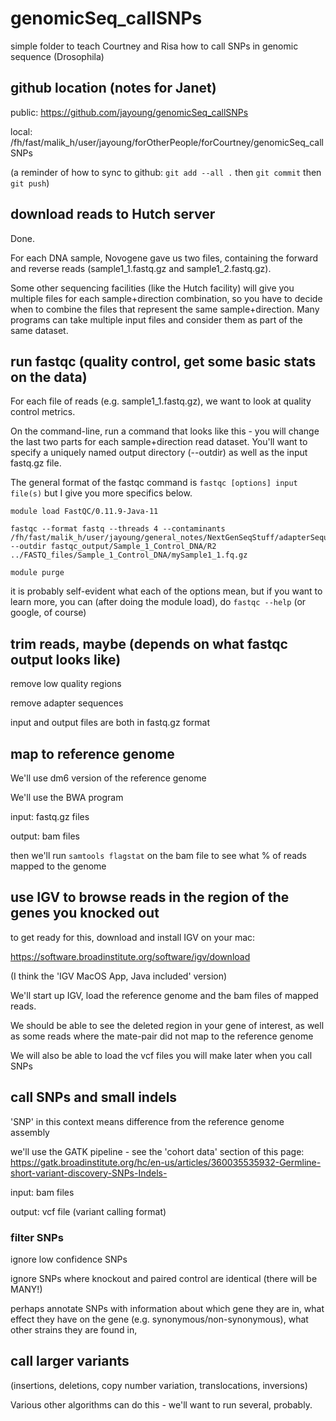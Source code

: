 # genomicSeq_callSNPs

simple folder to teach Courtney and Risa how to call SNPs in genomic sequence (Drosophila)

## github location (notes for Janet)

public:
https://github.com/jayoung/genomicSeq_callSNPs

local:
/fh/fast/malik_h/user/jayoung/forOtherPeople/forCourtney/genomicSeq_callSNPs

(a reminder of how to sync to github: `git add --all .` then `git commit` then `git push`)

## download reads to Hutch server

Done.

For each DNA sample, Novogene gave us two files, containing the forward and reverse reads (sample1_1.fastq.gz and sample1_2.fastq.gz). 

Some other sequencing facilities (like the Hutch facility) will give you multiple files for each sample+direction combination, so you have to decide when to combine the files that represent the same sample+direction. Many programs can take multiple input files and consider them as part of the same dataset.


## run fastqc (quality control, get some basic stats on the data)

For each file of reads (e.g. sample1_1.fastq.gz), we want to look at quality control metrics.

On the command-line, run a command that looks like this - you will change the last two parts for each sample+direction read dataset. You'll want to specify a uniquely named output directory (--outdir) as well as the input fastq.gz file.

The general format of the fastqc command is `fastqc [options] input file(s)` but I give you more specifics below.

```
module load FastQC/0.11.9-Java-11 

fastqc --format fastq --threads 4 --contaminants /fh/fast/malik_h/user/jayoung/general_notes/NextGenSeqStuff/adapterSequences/variousAdaptersBothStrands.fa.txt --outdir fastqc_output/Sample_1_Control_DNA/R2 ../FASTQ_files/Sample_1_Control_DNA/mySample1_1.fq.gz

module purge
```

it is probably self-evident what each of the options mean, but if you want to learn more, you can (after doing the module load), do `fastqc --help`  (or google, of course)


## trim reads, maybe (depends on what fastqc output looks like)

remove low quality regions

remove adapter sequences

input and output files are both in fastq.gz format


## map to reference genome

We'll use dm6 version of the reference genome

We'll use the BWA program


input:   fastq.gz files

output:  bam files

then we'll run `samtools flagstat` on the bam file to see what % of reads mapped to the genome


## use IGV to browse reads in the region of the genes you knocked out

to get ready for this, download and install IGV on your mac:  

https://software.broadinstitute.org/software/igv/download

(I think the 'IGV MacOS App, Java included' version)



We'll start up IGV, load the reference genome and the bam files of mapped reads.

We should be able to see the deleted region in your gene of interest, as well as some reads where the mate-pair did not map to the reference genome

We will also be able to load the vcf files you will make later when you call SNPs


## call SNPs and small indels

'SNP' in this context means difference from the reference genome assembly

we'll use the GATK pipeline - see the 'cohort data' section of this page: 
https://gatk.broadinstitute.org/hc/en-us/articles/360035535932-Germline-short-variant-discovery-SNPs-Indels-


input: bam files

output: vcf file (variant calling format)


### filter SNPs

ignore low confidence SNPs

ignore SNPs where knockout and paired control are identical (there will be MANY!)

perhaps annotate SNPs with information about which gene they are in, what effect they have on the gene (e.g. synonymous/non-synonymous), what other strains they are found in, 


## call larger variants 

(insertions, deletions, copy number variation, translocations, inversions)

Various other algorithms can do this - we'll want to run several, probably.
